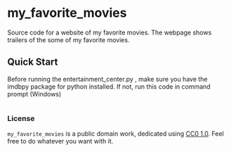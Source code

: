 # my_favorite_movies 
Source code for a website of my favorite movies. The webpage shows trailers of the some of my favorite movies. 

## Quick Start 

Before running the entertainment_center.py , make sure you have the imdbpy package for python installed. If not, run this code in command prompt (Windows)

```pip install IMDbPY
```




### License

`my_favorite_movies` is a public domain work, dedicated using
[CC0 1.0](https://creativecommons.org/publicdomain/zero/1.0/). Feel free to do whatever you want with it.


